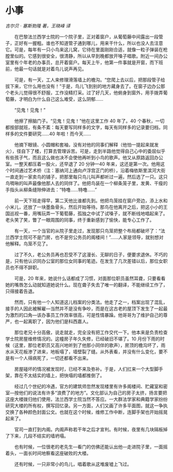 # 小事

*吉尔贝 · 塞斯勃隆 著，王晓峰 译*

　　在巴黎法兰西学士院的一个院子里，正对着窗户，从葡萄藤中间露出一段管子，正好有一握粗。谁也不知道管子通到哪儿，用来干什么，所以也没人去注意它。可是，每年有一只小鸟来这儿窝，它待在里面刚刚合适，就像一粒子弹装在枪膛里似的。它感到很安全，很清静，所以从早到晚都放开嗓子唱歌。附近一间办公室里有个年老的办事员，总开着窗户。每天上午，他第一件事就是开窗，而下班前，他最一句话就是对着鸟儿说声再见。

　　可是，有一天，工人来修理滑落墙上的檐沟。“您爬上去以后，把那段管子给拔下来，它什么用也没有！”于是，鸟儿飞到别的地方藏身去了。在窗子边办公那个老头儿觉得很不舒服，工作没精打采。过了好几天，他俯身到窗外，用手拨弄葡萄藤，才明白为什么自己这么难受，这么阴郁……

　　“见鬼！见鬼！”

　　他擦了擦脑门子。“见鬼！见鬼！”他在这里工作 40 年了。40 个春秋，一切都按部就班，有条不紊：每天要写同样多的文字，每天有同样多的记录要归档，同样多的文件要研究……40 年啦！而今天……

　　他摘下眼镜、小圆帽和套袖，没有对他的同事们解释（他怕一提起来就发火），径自下了楼，打算去管理诉苦。可是，走到半路他觉得自己心中的委屈似乎有些孩子气，而且这么做也决不会使他再听到小鸟的歌声。他又从原路返回办公室。一整天都压着一股火，还早退了 20 分钟—40 年来，这还是第一次。他用这个时间通过艺术桥（注：塞纳河上通向卢浮宫正门的桥），沿着梅依斯里滨河大街一直走到一家卖鸟的铺子，把那里每只鸟儿叫声都听过一遍，然后选了一只。这只鸟啁啾的叫声最像他那人去的同伴了。他把鸟装在一个柳条笼子里，发黄、干瘦的手指头从柳条缝隙伸进去：“特噜……特噜……”

　　前一天下班走得早，第二天他比谁都先到。他把鸟笼挂在窗户旁边，添上水和小米儿，还放了一块墨鱼骨头，然后开始等待。那鸟在他离开之后，把这小小的王国巡视一番，用嘴玩弄一下葡萄藤，孤独之中试了试嗓子，就不断线地唱起来了。老头笑了笑，瞥了一眼周围的同事，终于重新感到了愉快，能专心工作了。

　　有一天，一个当官的从院子里走过，发现那只鸟笼把整个布局都破坏了：“法兰西学士院可不是门房，也不是穷公务员的阁楼间！”……人家是领导，就别想对他解释。鸟笼不见了。

　　过了不久，老公务员再也忍受不了这漫长、无聊的日子，便要求退休。不巧的是，只有他认识同办公室的那位女同事的笔迹。在发生了几次差错以后，那位女职员也不得不辞职。

　　可是，20 年来，她说什么话都成了习惯，对面那位职员虽然耳聋，只要看看她的嘴唇怎么动就知道她说什么。现在聋子失去了唯一的翻译，不能继续工作了，只得接着告退。

　　然而，只有他一个人知道这儿档案的分类法。他走了之一，档案出现了混乱，接手的人因此被解雇—当然并不是没有争吵，而是在这古老的屋顶下发生了一起最为激烈的口角—该办事员工作效率很高，可是性情暴躁。他哥哥为了维护自己的尊严，也一起离职了，因为他们是科西嘉人。

　　那位老兄十分高傲，说走就走，完全没有把工作交代一下。他本来是负责检查学士院房屋维修情况的。这幢房子年久失修，已经破旧不堪了。10 月份下雨的时候（这里，那位老职员又高兴地听到了他那小同伴的歌声），房顶的檐沟坏了，雨水从天花板渗了进来，地板塌了，墙壁裂了缝。从外表看，并没有什么变化，要不是有一个人得病死了，一切还都看不出来。

　　房屋碰坏的情况被发现时，已经不来及弥补。于是，人们扛来一个大型脚手架，靠在不太结实的墙上，把快塌的墙都推倒了。

　　经过几个世纪的冷遇，官方的建筑师忽然发现楼里有许多阁楼间、贮藏室和密室—按他们的说法有许多“浪费了的地方”。文化部认为自己的房子太挤，扬言要把这座大楼拨归他们使用，法兰西学士院当然不答应。一大群法学家和典籍学家纷纷研究大楼的所有权，撰写回忆录。另一方面，人们又画了许多平面图，就这一争执交换了各种颜色封面公文。也就在这个时候，维修工作中断，连脚手架也开始摇晃起来了。

　　官司一直打到内阁。内阁声称若干年之后才宣判。有时候，夜里有几块隔板掉了下来，几段不结实的墙坍塌。

　　也有时候，一位很老的老先生—看门的仿佛还能认出他—走进院子里，一面摇着头，一面长时间地察看这座破败的大楼。

　　还有时候，一只非常小的鸟儿，唱着歌从这堆废墟上飞过。
